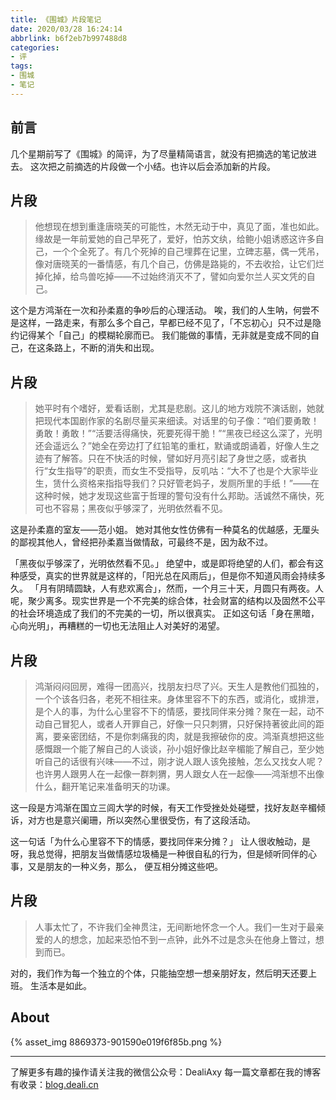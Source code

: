 ```yaml
---
title: 《围城》片段笔记
date: 2020/03/28 16:24:14
abbrlink: b6f2eb7b997488d8
categories:
- 评
tags:
- 围城
- 笔记
---
```

## 前言
几个星期前写了《围城》的简评，为了尽量精简语言，就没有把摘选的笔记放进去。
这次把之前摘选的片段做一个小结。也许以后会添加新的片段。

## 片段
>他想现在想到重逢唐晓芙的可能性，木然无动于中，真见了面，准也如此。缘故是一年前爱她的自己早死了，爱好，怕苏文纨，给鲍小姐诱惑这许多自己，一个个全死了。有几个死掉的自己埋葬在记里，立碑志墓，偶一凭吊，像对唐晓芙的一番情感，有几个自己，仿佛是路毙的，不去收拾，让它们烂掉化掉，给鸟兽吃掉——不过始终消灭不了，譬如向爱尔兰人买文凭的自己。

这个是方鸿渐在一次和孙柔嘉的争吵后的心理活动。
唉，我们的人生呐，何尝不是这样，一路走来，有那么多个自己，早都已经不见了，「不忘初心」只不过是隐约记得某个「自己」的模糊轮廓而已。
我们能做的事情，无非就是变成不同的自己，在这条路上，不断的消失和出现。


## 片段
>她平时有个嗜好，爱看话剧，尤其是悲剧。这儿的地方戏院不演话剧，她就把现代本国剧作家的名剧尽量买来细读。对话里的句子像：“咱们要勇敢！勇敢！勇敢！”“活要活得痛快，死要死得干脆！”“黑夜已经这么深了，光明还会遥远么？”她全在旁边打了红铅笔的重杠，默诵或朗诵着，好像人生之迹有了解答。只在不快活的时候，譬如好月亮引起了身世之感，或者执行“女生指导”的职责，而女生不受指导，反叽咕：“大不了也是个大家毕业生，赁什么资格来指指导我们？只好管老妈子，发厕所里的手纸！”——在这种时候，她才发现这些富于哲理的警句没有什么邦助。活诚然不痛快，死可也不容易；黑夜似乎够深了，光明依然看不见。

这是孙柔嘉的室友——范小姐。
她对其他女性仿佛有一种莫名的优越感，无厘头的鄙视其他人，曾经把孙柔嘉当做情敌，可最终不是，因为敌不过。

「黑夜似乎够深了，光明依然看不见。」
绝望中，或是即将绝望的人们，都会有这种感受，真实的世界就是这样的，「阳光总在风雨后」，但是你不知道风雨会持续多久。
「月有阴晴圆缺，人有悲欢离合」，然而，一个月三十天，月圆只有两夜。人呢，聚少离多。现实世界是一个不完美的综合体，社会财富的结构以及固然不公平的社会环境造成了我们的不完美的一切，所以很真实。
正如这句话「身在黑暗，心向光明」，再糟糕的一切也无法阻止人对美好的渴望。


## 片段
>鸿渐闷闷回房，难得一团高兴，找朋友扫尽了兴。天生人是教他们孤独的，一个个该各归各，老死不相往来。身体里容不下的东西，或消化，或排泄，是个人的事，为什么心里容不下的情感，要找同伴来分摊？聚在一起，动不动自己冒犯人，或者人开罪自己，好像一只只刺猬，只好保持著彼此间的距离，要亲密团结，不是你刺痛我的肉，就是我擦破你的皮。鸿渐真想把这些感慨跟一个能了解自己的人谈谈，孙小姐好像比赵辛楣能了解自己，至少她听自己的话很有兴味——不过，刚才说人跟人该免接触，怎么又找女人呢？也许男人跟男人在一起像一群刺猬，男人跟女人在一起像——鸿渐想不出像什么，翻开笔记来准备明天的功课。

这一段是方鸿渐在国立三闾大学的时候，有天工作受挫处处碰壁，找好友赵辛楣倾诉，对方也是意兴阑珊，所以突然心里很受伤，有了这段活动。

这一句话「为什么心里容不下的情感，要找同伴来分摊？」
让人很收触动，是呀，我总觉得，把朋友当做情感垃圾桶是一种很自私的行为，但是倾听同伴的心事，又是朋友的一种义务，那么， 便互相分摊这些吧。


## 片段
>人事太忙了，不许我们全神贯注，无间断地怀念一个人。我们一生对于最亲爱的人的想念，加起来恐怕不到一点钟，此外不过是念头在他身上瞥过，想到而已。

对的，我们作为每一个独立的个体，只能抽空想一想亲朋好友，然后明天还要上班。
生活本是如此。


## About
{% asset_img 8869373-901590e019f6f85b.png %}

---------------
了解更多有趣的操作请关注我的微信公众号：DealiAxy
每一篇文章都在我的博客有收录：[blog.deali.cn](http://blog.deali.cn)
